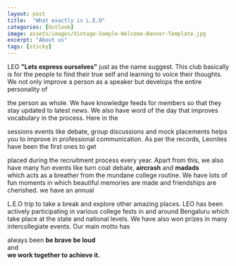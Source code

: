 ```yaml
---
layout: post
title:  "What exactly is L.E.O"
categories: [Outlook]
image: assets/images/Vintage-Sample-Welcome-Banner-Template.jpg
excerpt: "About us"
tags: [sticky]
---
```

LEO
**"Lets express ourselves"** just as the name
suggest. This club basically is for the people to
find their true self and learning to voice their
thoughts. We not only improve a person as a
speaker but develops the entire personality of

the person as whole. We have knowledge feeds for
members so that they stay updated to latest
news. We also have word of the day that
improves vocabulary in the process. Here in the

sessions events like debate, group discussions
and mock placements helps you to improve in
professional communication. As per the
records, Leonites have been the first ones to get

placed during the recruitment process every
year. Apart from this, we also have many fun
events like turn coat debate, **aircrash** and **madads**  
 which acts as a breather from the mundane
college routine. We have lots of fun moments in
which beautiful memories are made and
friendships are cherished. we have an annual

L.E.O trip to take a break and explore other
amazing places. LEO has been actively
participating in various college fests in and
around Bengaluru which take place at the state
and national levels. We have also won prizes in
many intercollegiate events. Our main motto has

always been **be brave be loud**  
 and  
**we work together to achieve it.**
